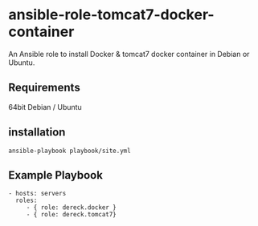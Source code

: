ansible-role-tomcat7-docker-container
=========

An Ansible role to install Docker & tomcat7 docker container in Debian or Ubuntu.

Requirements
------------

64bit Debian / Ubuntu

installation
------------

    ansible-playbook playbook/site.yml 

Example Playbook
----------------

    - hosts: servers
      roles:
         - { role: dereck.docker }
		 - { role: dereck.tomcat7}

